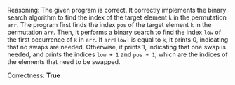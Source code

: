 Reasoning: The given program is correct. It correctly implements the binary search algorithm to find the index of the target element `k` in the permutation `arr`. The program first finds the index `pos` of the target element `k` in the permutation `arr`. Then, it performs a binary search to find the index `low` of the first occurrence of `k` in `arr`. If `arr[low]` is equal to `k`, it prints 0, indicating that no swaps are needed. Otherwise, it prints 1, indicating that one swap is needed, and prints the indices `low + 1` and `pos + 1`, which are the indices of the elements that need to be swapped.

Correctness: **True**